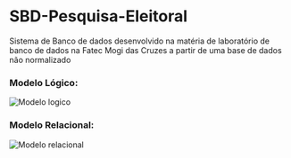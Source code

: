 # SBD-Pesquisa-Eleitoral
 Sistema de Banco de dados desenvolvido na matéria de laboratório de banco de dados na Fatec Mogi das Cruzes a partir de uma base de dados não normalizado
### Modelo Lógico:
![Modelo logico](https://user-images.githubusercontent.com/68624631/211962299-225983f1-89c8-4287-9166-edcfa9c76f0e.png)
### Modelo Relacional:
![Modelo relacional](https://user-images.githubusercontent.com/68624631/211962301-ee82ee3f-dc8b-439b-9605-0c78686509dc.png)
